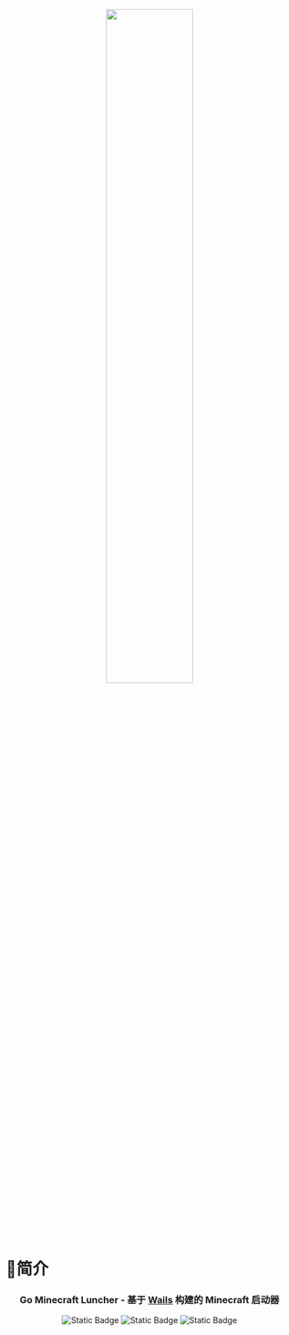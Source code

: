 <p align="center" style="text-align: center">
  <img src="F:\dome\MinecraftDome\go-MCLuncher\assets\img\MC-Luncher.png" width="55%"><br/>
</p>





# 🌟简介

<h3 align="center">
    Go Minecraft Luncher - 基于
    <a target="_blank" href="https://github.com/wailsapp/wails">Wails</a>
    构建的 Minecraft 启动器
</h3>

<p align="center">
	<img alt="Static Badge" src="https://img.shields.io/badge/license-GPL_2.0-1bd1a5">
    <img alt="Static Badge" src="https://img.shields.io/badge/%3C%2F%3E-golang-%234b5cc4">
    <img alt="Static Badge" src="https://img.shields.io/badge/Frame-Wails-%23f20c00">
</p>